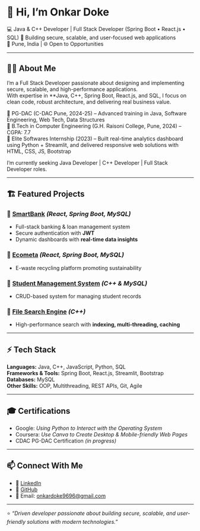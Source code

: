 # 👋 Hi, I’m Onkar Doke  

💻 Java & C++ Developer | Full Stack Developer (Spring Boot • React.js • SQL)
🚀 Building secure, scalable, and user-focused web applications  
📍 Pune, India | 🌐 Open to Opportunities  

---

## 🧑‍💻 About Me
I’m a Full Stack Developer passionate about designing and implementing secure, scalable, and high-performance applications.  
With expertise in **Java, C++, Spring Boot, React.js, and SQL, I focus on clean code, robust architecture, and delivering real business value.  

🔹 PG-DAC (C-DAC Pune, 2024-25) – Advanced training in Java, Software Engineering, Web Tech, Data Structures  
🔹 B.Tech in Computer Engineering (G.H. Raisoni College, Pune, 2024) – CGPA: 7.7  
🔹 Elite Softwares Internship (2023) – Built real-time analytics dashboard using Python + Streamlit, and delivered responsive web solutions with HTML, CSS, JS, Bootstrap  

I’m currently seeking Java Developer | C++ Developer | Full Stack Developer roles.  

---

## 🏗️ Featured Projects

### 🔹 [SmartBank](https://github.com/OmDoke) *(React, Spring Boot, MySQL)*  
- Full-stack banking & loan management system  
- Secure authentication with **JWT**  
- Dynamic dashboards with **real-time data insights**  

### 🔹 [Ecometa](https://github.com/OmDoke/Ecometa) *(React, Spring Boot, MySQL)*  
- E-waste recycling platform promoting sustainability  

### 🔹 [Student Management System](https://github.com/OmDoke/StudentManagementSystem) *(C++ & MySQL)*  
- CRUD-based system for managing student records  

### 🔹 [File Search Engine](https://github.com/OmDoke/File-Search-Engine) *(C++)*  
- High-performance search with **indexing, multi-threading, caching**  

---

## ⚡ Tech Stack
**Languages:** Java, C++, JavaScript, Python, SQL  
**Frameworks & Tools:** Spring Boot, React.js, Streamlit, Bootstrap  
**Databases:** MySQL  
**Other Skills:** OOP, Multithreading, REST APIs, Git, Agile  

---

## 🎓 Certifications
- Google: *Using Python to Interact with the Operating System*  
- Coursera: *Use Canva to Create Desktop & Mobile-friendly Web Pages*  
- CDAC PG-DAC Certification *(in progress)*  

---

## 📫 Connect With Me
- 💼 [LinkedIn](https://www.linkedin.com/in/onkar-doke/)  
- 📂 [GitHub](https://github.com/OmDoke)  
- 📧 Email: onkardoke9696@gmail.com  

---

⭐️ *“Driven developer passionate about building secure, scalable, and user-friendly solutions with modern technologies.”*
